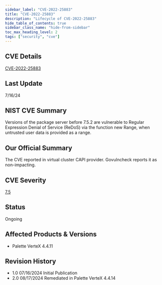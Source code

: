 ```yaml
---
sidebar_label: "CVE-2022-25883"
title: "CVE-2022-25883"
description: "Lifecycle of CVE-2022-25883"
hide_table_of_contents: true
sidebar_class_name: "hide-from-sidebar"
toc_max_heading_level: 2
tags: ["security", "cve"]
---
```


## CVE Details

[CVE-2022-25883](https://nvd.nist.gov/vuln/detail/CVE-2022-25883)

## Last Update

7/16/24

## NIST CVE Summary

Versions of the package server before 7.5.2 are vulnerable to Regular Expression Denial of Service (ReDoS) via the
function new Range, when untrusted user data is provided as a range.

## Our Official Summary

The CVE reported in virtual cluster CAPI provider. Govulncheck reports it as non-impacting.

## CVE Severity

[7.5](https://nvd.nist.gov/vuln/detail/CVE-2022-25883)

## Status

Ongoing

## Affected Products & Versions

- Palette VerteX 4.4.11

## Revision History

- 1.0 07/16/2024 Initial Publication
- 2.0 08/17/2024 Remediated in Palette VerteX 4.4.14
